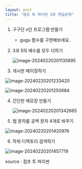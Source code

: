 ```yaml
---
layout: post
title: "점프 투 파이썬 5장 연습문제"
---
```






1. 구구단 x단 프로그램 만들기
   - gugu 함수를 구현해보세요.



2. 3과 5의 배수를 모두 더하기

   ![image-20240220201135895](C:\Users\admin\AppData\Roaming\Typora\typora-user-images\image-20240220201135895.png)

3. 게시판 페이징하기

![image-20240220201233420](C:\Users\admin\AppData\Roaming\Typora\typora-user-images\image-20240220201233420.png)

![image-20240220201250684](C:\Users\admin\AppData\Roaming\Typora\typora-user-images\image-20240220201250684.png)



4. 간단한 메모장 만들기

   ![image-20240220201342665](C:\Users\admin\AppData\Roaming\Typora\typora-user-images\image-20240220201342665.png)

5. 탭 문자를 공백 문자 4개로 바꾸기

![image-20240220201420976](C:\Users\admin\AppData\Roaming\Typora\typora-user-images\image-20240220201420976.png)

6. 하위 디렉토리 검색하기

![image-20240220201457719](C:\Users\admin\AppData\Roaming\Typora\typora-user-images\image-20240220201457719.png)

source : 점프 투 파이썬
